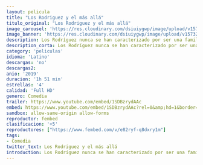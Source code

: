 ```yaml
---
layout: pelicula
title: "Los Rodriguez y el más allá"
titulo_original: "Los Rodriguez y el más allá"
image_carousel: 'https://res.cloudinary.com/dsiuiygwp/image/upload/v1573237639/rodriguez-min_duz16x.jpg'
image_banner: 'https://res.cloudinary.com/dsiuiygwp/image/upload/v1573237643/301565C8-1C5C-460B-92B8-EE054064178B-min_azryto.jpg'
description: Los Rodríguez nunca se han caracterizado por ser una familia fuera de lo común. O, al menos, eso pensaban. Cuando el abuelo fallece, el resto de sus parientes se entera de que el difunto procede de otro planeta y que oculta un portal dimensional en el trastero que lleva a su mundo. Nicolás, el más joven de la familia, activa accidentalmente esta entrada, lo que provoca que el hogar natal de su abuelo contacte con ellos y les dé un ultimatum, O cierran la puerta intergaláctica sin que nadie sospeche nada o toda la familia será abducida y llevada al tan desconocido planeta.
description_corta: Los Rodríguez nunca se han caracterizado por ser una familia fuera de lo común. O, al menos, eso pensaban. Cuando el abuelo fallece, el resto de sus parientes se entera de que el difunto procede de otro planeta y que oculta un portal dimensional en
category: 'peliculas'
idioma: 'Latino'
descargas: 'no'
descargas2:
anio: '2019'
duracion: '1h 51 min'
estrellas: '4'
calidad: 'Full HD'
genero: Comedia
trailer: https://www.youtube.com/embed/1SDBzrydAAc
embed: https://www.youtube.com/embed/1SDBzrydAAc?rel=0&amp;hd=1&border=0&wmode=opaque&enablejsapi=1&modestbranding=1&controls=1&showinfo=1
sandbox: allow-same-origin allow-forms
reproductor: fembed
clasificacion: '+5'
reproductores: ["https://www.fembed.com/v/e82ryf-q8dxry1m"]
tags:
- Comedia
twitter_text: Los Rodriguez y el más allá
introduction: Los Rodríguez nunca se han caracterizado por ser una familia fuera de lo común. O, al menos, eso pensaban. Cuando el abuelo fallece, el resto de sus parientes se entera de que el difunto procede de otro planeta y que oculta un portal dimensional en
---
```













